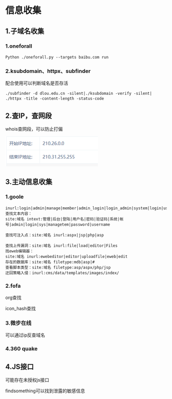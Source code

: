 # 信息收集

## 1.子域名收集

### 1.oneforall

```
Python ./oneforall.py --targets baibu.com run
```

### 2.ksubdomain、httpx、subfinder

配合使用可以判断域名是否存活

```
./subfinder -d dlou.edu.cn -silent|./ksubdomain -verify -silent| ./httpx -title -content-length -status-code
```

## 2.查IP，查网段

whois查网段，可以防止打偏

![image-20241002163637428](SRC%E6%BC%8F%E6%B4%9E%E6%8C%96%E6%8E%98/image-20241002163637428.png)

## 3.主动信息收集

### 1.goole

```
inurl:login|admin|manage|member|admin_login|login_admin|system|login|user|main|cms
查找文本内容：
site:域名 intext:管理|后台|登陆|用户名|密码|验证码|系统|帐号|admin|login|sys|managetem|password|username

查找可注入点：site:域名 inurl:aspx|jsp|php|asp

查找上传漏洞：site:域名 inurl:file|load|editor|Files
找eweb编辑器：
site:域名 inurl:ewebeditor|editor|uploadfile|eweb|edit
存在的数据库：site:域名 filetype:mdb|asp|#
查看脚本类型：site:域名 filetype:asp/aspx/php/jsp
迂回策略入侵：inurl:cms/data/templates/images/index/
```

### 2.fofa

org查找

icon_hash查找



### 3.微步在线

可以通过ip反查域名

### 4.360 quake

## 4.JS接口

可能存在未授权js接口

findsomething可以找到泄露的敏感信息